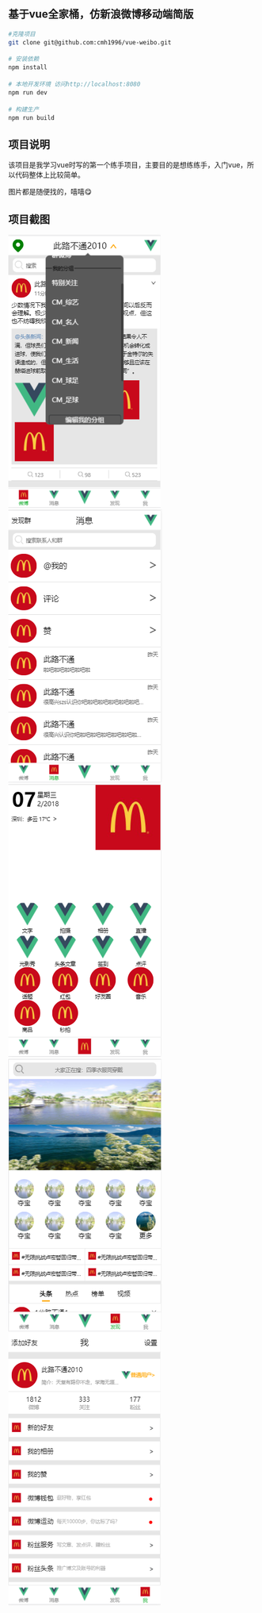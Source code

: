 ## 基于vue全家桶，仿新浪微博移动端简版

``` bash
#克隆项目
git clone git@github.com:cmh1996/vue-weibo.git

# 安装依赖
npm install

# 本地开发环境 访问http://localhost:8080
npm run dev

# 构建生产
npm run build

```

## 项目说明
该项目是我学习vue时写的第一个练手项目，主要目的是想练练手，入门vue，所以代码整体上比较简单。

图片都是随便找的，嘻嘻😋


## 项目截图
![](screen/1.png)![](screen/2.png)
![](screen/3.png)![](screen/4.png)
![](screen/5.png)